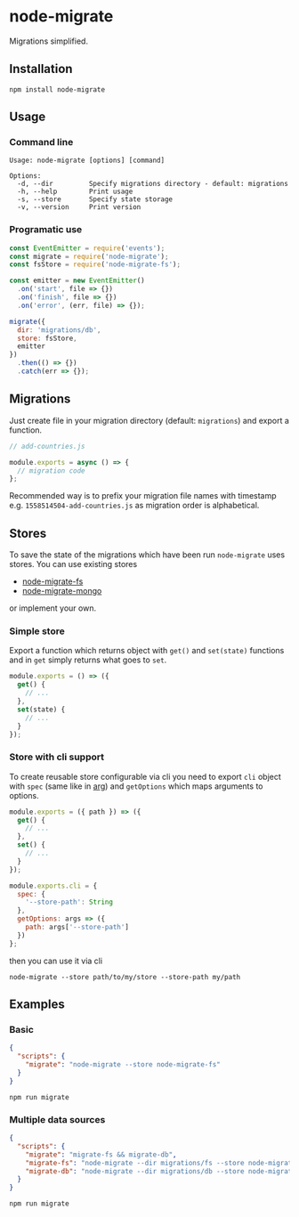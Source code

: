 # node-migrate

Migrations simplified.

## Installation

```
npm install node-migrate
```

## Usage

### Command line

```
Usage: node-migrate [options] [command]

Options:
  -d, --dir         Specify migrations directory - default: migrations
  -h, --help        Print usage
  -s, --store       Specify state storage
  -v, --version     Print version
```

### Programatic use

```js
const EventEmitter = require('events');
const migrate = require('node-migrate');
const fsStore = require('node-migrate-fs');

const emitter = new EventEmitter()
  .on('start', file => {})
  .on('finish', file => {})
  .on('error', (err, file) => {});

migrate({
  dir: 'migrations/db',
  store: fsStore,
  emitter
})
  .then(() => {})
  .catch(err => {});
```

## Migrations

Just create file in your migration directory (default: `migrations`) and export a function.

```js
// add-countries.js

module.exports = async () => {
  // migration code
};
```

Recommended way is to prefix your migration file names with timestamp e.g. `1558514504-add-countries.js` as migration order is alphabetical.

## Stores

To save the state of the migrations which have been run `node-migrate` uses stores. You can use existing stores

- [node-migrate-fs](https://github.com/ct0r/node-migrate-fs)
- [node-migrate-mongo](https://github.com/ct0r/node-migrate-mongo)

or implement your own.

### Simple store

Export a function which returns object with `get()` and `set(state)` functions and in `get` simply returns what goes to `set`.

```js
module.exports = () => ({
  get() {
    // ...
  },
  set(state) {
    // ...
  }
});
```

### Store with cli support

To create reusable store configurable via cli you need to export `cli` object with `spec` (same like in [arg](https://github.com/zeit/arg)) and `getOptions` which maps arguments to options.

```js
module.exports = ({ path }) => ({
  get() {
    // ...
  },
  set() {
    // ...
  }
});

module.exports.cli = {
  spec: {
    '--store-path': String
  },
  getOptions: args => ({
    path: args['--store-path']
  })
};
```

then you can use it via cli

```
node-migrate --store path/to/my/store --store-path my/path
```

## Examples

### Basic

```json
{
  "scripts": {
    "migrate": "node-migrate --store node-migrate-fs"
  }
}
```

```
npm run migrate
```

### Multiple data sources

```json
{
  "scripts": {
    "migrate": "migrate-fs && migrate-db",
    "migrate-fs": "node-migrate --dir migrations/fs --store node-migrate-fs --store-path migrations/fs/.state",
    "migrate-db": "node-migrate --dir migrations/db --store node-migrate-mongo --store-url mongodb://my-server/my-database"
  }
}
```

```
npm run migrate
```
